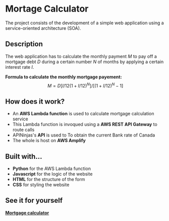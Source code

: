 
# Mortage Calculator

The project consists of the development of a simple web application 
using a service-oriented architecture (SOA).

## Description

The web application has to calculate the monthly payment $M$ to pay off a mortgage debt $D$ during a certain number $N$ of months by applying a certain interest rate $I$.

**Formula to calculate the monthly mortgage payement:**
$$\ M = D [ I/12(1 + I/12)^N ] / [ (1 + I/12)^N − 1] $$

## How does it work?

* An **AWS Lambda function** is used to calculate mortgage calculation service
* This Lambda function is invoqued using a **AWS REST API Gateway** to route calls
* APINinjas's **API** is used to To obtain the current Bank rate of Canada
* The whole is host on **AWS Amplify**

## Built with...

* **Python** for the AWS Lambda function
* **Javascript** for the logic of the website
* **HTML** for the structure of the form
* **CSS** for styling the website

## See it for yourself
[**Mortgage calculator**](https://deploy.dffg9pztcsg0.amplifyapp.com/#)